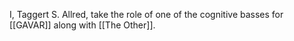 I, Taggert S. Allred, take the role of one of the cognitive basses for [[GAVAR]] along with [[The Other]].